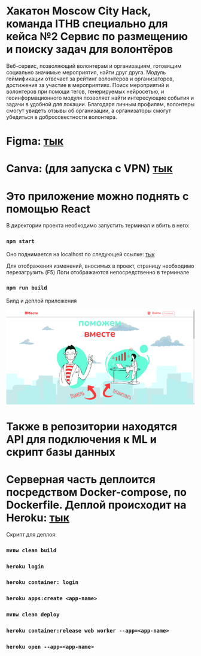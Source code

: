 # Хакатон Moscow City Hack, команда ITHB специально для кейса №2 Сервис по размещению и поиску задач для волонтёров

Веб-сервис, позволяющий волонтерам и организациям, готовящим социально значимые мероприятия, найти друг друга. Модуль геймификации отвечает за рейтинг волонтеров и организаторов, достижения за участие в мероприятиях. Поиск мероприятий и волонтеров при помощи тегов, генерируемых нейросетью, и геоинформационного модуля позволяет найти интересующие события и задачи в удобной для локации. Благодаря личным профилям, волонтеры смогут увидеть отзывы об организации, а организаторы смогут убедиться в добросовестности волонтера.

# Figma: [тык](https://www.figma.com/file/lkrL5PS73n8fcIyWTK71Cc/MoscowCityHack?node-id=0%3A1)
# Canva: (для запуска с VPN) [тык](https://www.canva.com/design/DAEpGzCuBDc/jHcMScwbpQkJtrBFzbpnpA/watch?utm_content=DAEpGzCuBDc&utm_campaign=designshare&utm_medium=link&utm_source=publishsharelink)

# Это приложение можно поднять с помощью React

В директории проекта необходимо запустить терминал и вбить в него:

### `npm start`

Оно поднимается на localhost по следующей ссылке: [тык](http://localhost:3000)

Для отображения изменений, вносимых в проект, страницу необходимо перезагрузить (F5)
Логи отображаются непосредственно в терминале

### `npm run build`

Билд и деплой приложения

![header](/media/header.jpeg?raw=true)

# Также в репозитории находятся API для подключения к ML и скрипт базы данных

# Серверная часть деплоится посредством Docker-compose, по Dockerfile. Деплой происходит на Heroku: [тык](https://unionithbrelease.herokuapp.com/)

Скрипт для деплоя:

### `mvnw clean build`
### `heroku login`
### `heroku container: login`
### `heroku apps:create <app-name>`
### `mvnw clean deploy`
### `heroku container:release web worker --app=<app-name>`
### `heroku open --app=<app-name>`

